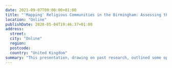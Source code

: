 ```yaml
---
date: 2021-09-07T09:00:00+01:00
title: "'Mapping' Religious Communities in the Birmingham: Assessing the Options"
location: "Online"
publishDate: 2020-05-04T19:46:37+01:00
address:
  street:
  city: "Online"
  region:
  postcode:
  country: "United Kingdom"
summary: "This presentation, drawing on past research, outlined some options for a steering group which manages the Birmingham Faiths Map. [Slides can be accessed here.](https://jeremykidwell.info/slides/presentation-20210907-brum_church_mapping)"
---
```


